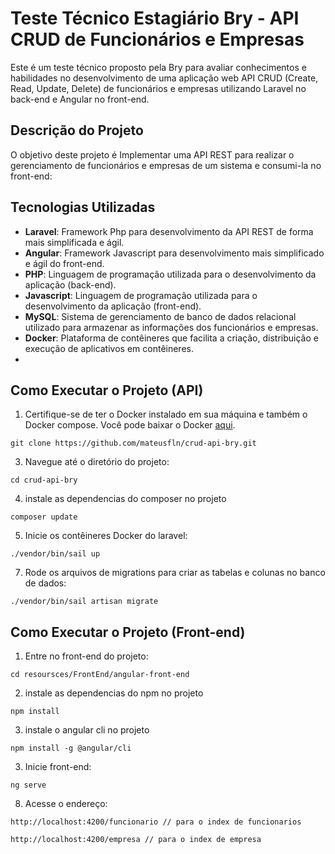 # Teste Técnico Estagiário Bry - API CRUD de Funcionários e Empresas

Este é um teste técnico proposto pela Bry para avaliar conhecimentos e habilidades no desenvolvimento de uma aplicação web API CRUD (Create, Read, Update, Delete) de funcionários e empresas utilizando Laravel no back-end e Angular no front-end.

## Descrição do Projeto

O objetivo deste projeto é Implementar uma API REST para realizar o gerenciamento de funcionários e empresas de um sistema e consumi-la no front-end:

## Tecnologias Utilizadas

- **Laravel**: Framework Php para desenvolvimento da API REST de forma mais simplificada e ágil.
- **Angular**: Framework Javascript para desenvolvimento mais simplificado e ágil do front-end.
- **PHP**: Linguagem de programação utilizada para o desenvolvimento da aplicação (back-end).
- **Javascript**: Linguagem de programação utilizada para o desenvolvimento da aplicação (front-end).
- **MySQL**: Sistema de gerenciamento de banco de dados relacional utilizado para armazenar as informações dos funcionários e empresas.
- **Docker**: Plataforma de contêineres que facilita a criação, distribuição e execução de aplicativos em contêineres.
- 
## Como Executar o Projeto (API)

1. Certifique-se de ter o Docker instalado em sua máquina e também o Docker compose. Você pode baixar o Docker [aqui](https://www.docker.com/get-started).
```
git clone https://github.com/mateusfln/crud-api-bry.git
```

3. Navegue até o diretório do projeto:

```
cd crud-api-bry
```
4. instale as dependencias do composer no projeto

```
composer update
```
5. Inicie os contêineres Docker do laravel:

```
./vendor/bin/sail up
```

7. Rode os arquivos de migrations para criar as tabelas e colunas no banco de dados:

```
./vendor/bin/sail artisan migrate
```

## Como Executar o Projeto (Front-end)

1. Entre no front-end do projeto:

```
cd resoursces/FrontEnd/angular-front-end
```

2. instale as dependencias do npm no projeto

```
npm install
```
3. instale o angular cli no projeto

```
npm install -g @angular/cli
```

3. Inicie front-end:

```
ng serve
```

8. Acesse o endereço:

```
http://localhost:4200/funcionario // para o index de funcionarios
```
```
http://localhost:4200/empresa // para o index de empresa
```

